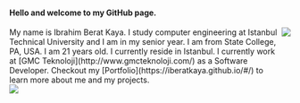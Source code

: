#### Hello and welcome to my GitHub page.
<div style="display: flex;flex-direction: row">
<div style="display: flex;flex-direction: column">
My name is Ibrahim Berat Kaya. I study computer engineering at Istanbul Technical University and I am in my senior year. I am from State College, PA, USA. I am 21 years old. I currently reside in Istanbul. I currently work at [GMC Teknoloji](http://www.gmcteknoloji.com/) as a Software Developer. Checkout my [Portfolio](https://iberatkaya.github.io/#/) to learn more about me and my projects.
<img align="left" src="https://github-readme-stats.vercel.app/api?username=iberatkaya&hide=prs,issues&show_icons=true" />
</div>

<div style="display: flex; flex-direction: row"}>
<img align="right" src="https://github-readme-stats.vercel.app/api/top-langs/?username=iberatkaya" />
</div>
</div>
